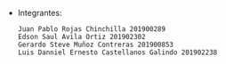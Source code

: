 - Integrantes:

      Juan Pablo Rojas Chinchilla 201900289
      Edson Saul Avila Ortiz 201902302
      Gerardo Steve Muñoz Contreras 201900853
      Luis Danniel Ernesto Castellanos Galindo 201902238
